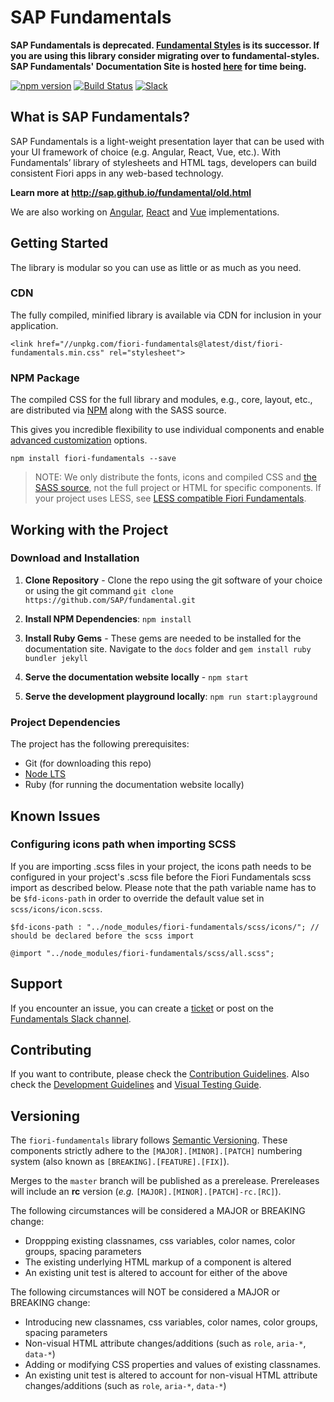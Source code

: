 # SAP Fundamentals

**SAP Fundamentals is deprecated. [Fundamental Styles](https://sap.github.io/fundamental-styles) is its successor. If you are using this library consider migrating over to fundamental-styles.
SAP Fundamentals' Documentation Site is hosted [here](https://sap.github.io/fundamental/old.html) for time being.**

[![npm version](https://badge.fury.io/js/fiori-fundamentals.svg)](https://badge.fury.io/js/fiori-fundamentals)
[![Build Status](https://travis-ci.org/SAP/fundamental.svg?branch=master)](https://travis-ci.org/SAP/fundamental)
[![Slack](https://img.shields.io/badge/slack-ui--fundamentals-blue.svg?logo=slack)](https://ui-fundamentals.slack.com)


## What is SAP Fundamentals?

SAP Fundamentals is a light-weight presentation layer that can be used with your UI framework of choice (e.g. Angular, React, Vue, etc.). With Fundamentals’ library of stylesheets and HTML tags, developers can build consistent Fiori apps in any web-based technology.

**Learn more at http://sap.github.io/fundamental/old.html**

We are also working on [Angular](https://github.com/SAP/fundamental-ngx), [React](https://github.com/SAP/fundamental-react) and [Vue](https://github.com/SAP/fundamental-vue) implementations.


## Getting Started
The library is modular so you can use as little or as much as you need.

### CDN
The fully compiled, minified library is available via CDN for inclusion in your application.

```
<link href="//unpkg.com/fiori-fundamentals@latest/dist/fiori-fundamentals.min.css" rel="stylesheet">
```

### NPM Package

The compiled CSS for the full library and modules, e.g., core, layout, etc., are distributed via [NPM](https://www.npmjs.com/package/fiori-fundamentals) along with the SASS source.

This gives you incredible flexibility to use individual components and enable [advanced customization](https://github.com/SAP/fundamental/wiki/Advanced-Customization) options.

````
npm install fiori-fundamentals --save
````

> NOTE: We only distribute the fonts, icons and compiled CSS and [the SASS source](https://github.com/SAP/fundamental/tree/master/scss), not the full project or HTML for specific components. If your project uses LESS, see [LESS compatible Fiori Fundamentals](https://github.com/SAP/fundamental/wiki/LESS-compatible-Fiori-Fundamentals).


## Working with the Project

### Download and Installation

1. **Clone Repository** - Clone the repo using the git software of your choice or using the git command `git clone https://github.com/SAP/fundamental.git`

1. **Install NPM Dependencies**: `npm install`

1. **Install Ruby Gems** - These gems are needed to be installed for the documentation site. Navigate to the `docs` folder and `gem install ruby bundler jekyll`

1. **Serve the documentation website locally** - `npm start`

1. **Serve the development playground locally**: `npm run start:playground`

### Project Dependencies
The project has the following prerequisites:

* Git (for downloading this repo)
* [Node LTS](https://nodejs.org/)
* Ruby (for running the documentation website locally)


## Known Issues

### Configuring icons path when importing SCSS

If you are importing .scss files in your project, the icons path needs to be configured in your project's .scss file before the Fiori Fundamentals scss import as described below. Please note that the path variable name has to be `$fd-icons-path` in order to override the default value set in `scss/icons/icon.scss`.

```
$fd-icons-path : "../node_modules/fiori-fundamentals/scss/icons/"; // should be declared before the scss import

@import "../node_modules/fiori-fundamentals/scss/all.scss";

```

## Support

If you encounter an issue, you can create a [ticket](https://github.com/SAP/fundamental/issues/new/choose) or post on the [Fundamentals Slack channel](https://join.slack.com/t/ui-fundamentals/shared_invite/enQtNTIzOTU0Mzc2NTc5LThlOTYxOGE3NGIzZDY3MGYyNjRiYWFlM2U0OGFjMGQ5YTA1MWU0ZjRjOTZmMGIzYWU1MmMyNzNjMjJhNzZhYzY).


## Contributing

If you want to contribute, please check the [Contribution Guidelines](https://github.com/SAP/fundamental/wiki/Contribution-Guidelines). Also check the [Development Guidelines](https://github.com/SAP/fundamental/wiki/Development-Guidelines) and [Visual Testing Guide](https://github.com/SAP/fundamental/wiki/Visual-Testing).


## Versioning

The `fiori-fundamentals` library follows [Semantic Versioning](https://semver.org/). These components strictly adhere to the `[MAJOR].[MINOR].[PATCH]` numbering system (also known as `[BREAKING].[FEATURE].[FIX]`).

Merges to the `master` branch will be published as a prerelease. Prereleases will include an **rc** version (_e.g._ `[MAJOR].[MINOR].[PATCH]-rc.[RC]`).

The following circumstances will be considered a MAJOR or BREAKING change:
* Droppping existing classnames, css variables, color names, color groups, spacing parameters
* The existing underlying HTML markup of a component is altered
* An existing unit test is altered to account for either of the above

The following circumstances will NOT be considered a MAJOR or BREAKING change:
* Introducing new  classnames, css variables, color names, color groups, spacing parameters
* Non-visual HTML attribute changes/additions (such as `role`, `aria-*`, `data-*`)
* Adding or modifying CSS properties and values of existing classnames.
* An existing unit test is altered to account for non-visual HTML attribute changes/additions (such as `role`, `aria-*`, `data-*`)
